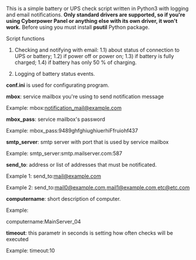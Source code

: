 This is a simple battery or UPS check script written in Python3 with logging and email notifications.
<b>Only standard drivers are supported, so if you're using Cyberpower Panel or anything else with its own driver, it won't work.</b>
Before using you must install <b>psutil</b> Python package.

Script functions
1. Checking and notifying with email:
1.1) about status of connection to UPS or battery;
1.2) if power off or power on;
1.3) if battery is fully charged;
1.4) if battery has only 50 % of charging.

2. Logging of battery status events.

<b>conf.ini</b> is used for configurating program.

<b>mbox</b>: service mailbox you're using to send notification message

Example:
mbox:notification_mail@example.com

<b>mbox_pass</b>: service mailbox's password

Example:
mbox_pass:9489ghfghiughiuerhiFfruiohf437

<b>smtp_server</b>: smtp server with port that is used by service mailbox

Example:
smtp_server:smtp.mailserver.com:587

<b>send_to</b>: address or list of addresses that must be notificated. 

Example 1:
send_to:mail@example.com

Example 2:
send_to:mail0@example.com,mail1@example.com,etc@etc.com

<b>computername</b>: short description of computer.

Example:

computername:MainServer_04

<b>timeout</b>: this parametr in seconds is setting how often checks will be executed

Example:
timeout:10
